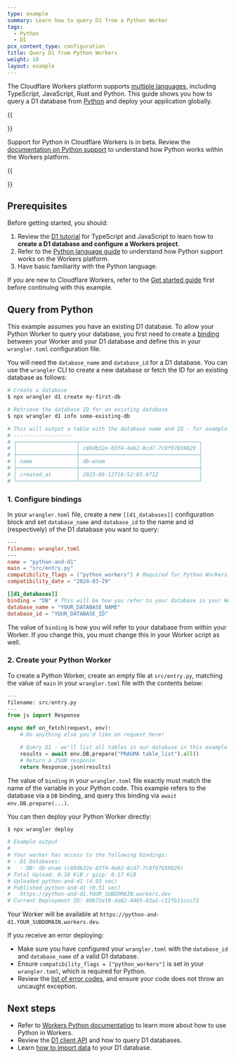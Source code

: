 ```yaml
---
type: example
summary: Learn how to query D1 from a Python Worker
tags:
  - Python
  - D1
pcx_content_type: configuration
title: Query D1 from Python Workers
weight: 10
layout: example
---
```


The Cloudflare Workers platform supports [multiple languages](/workers/languages/), including TypeScript, JavaScript, Rust and Python. This guide shows you how to query a D1 database from [Python](/workers/languages/python/) and deploy your application globally.

{{<Aside type="note">}}

Support for Python in Cloudflare Workers is in beta. Review the [documentation on Python support](/workers/languages/python/) to understand how Python works within the Workers platform.

{{</Aside>}}

## Prerequisites

Before getting started, you should:

1. Review the [D1 tutorial](/d1/get-started/) for TypeScript and JavaScript to learn how to **create a D1 database and configure a Workers project**.
2. Refer to the [Python language guide](/workers/languages/python/) to understand how Python support works on the Workers platform.
3. Have basic familiarity with the Python language.

If you are new to Cloudflare Workers, refer to the [Get started guide](/workers/get-started/guide/) first before continuing with this example.

## Query from Python

This example assumes you have an existing D1 database. To allow your Python Worker to query your database, you first need to create a [binding](/workers/runtime-apis/bindings/) between your Worker and your D1 database and define this in your `wrangler.toml` configuration file.

You will need the `database_name` and `database_id` for a D1 database. You can use the `wrangler` CLI to create a new database or fetch the ID for an existing database as follows:

```sh
# Create a database
$ npx wrangler d1 create my-first-db

# Retrieve the database ID for an existing database
$ npx wrangler d1 info some-existing-db

# This will output a table with the database name and ID - for example:
# -------------------
# ┌───────────────────┬──────────────────────────────────────┐
# │                   │ c89db32e-83f4-4e62-8cd7-7c8f97659029 │
# ├───────────────────┼──────────────────────────────────────┤
# │ name              │ db-enam                              │
# ├───────────────────┼──────────────────────────────────────┤
# │ created_at        │ 2023-06-12T16:52:03.071Z             │
# └───────────────────┴──────────────────────────────────────┘
```

### 1. Configure bindings

In your `wrangler.toml` file, create a new `[[d1_databases]]` configuration block and set `database_name` and `database_id` to the name and id (respectively) of the D1 database you want to query:

```toml
---
filename: wrangler.toml
---
name = "python-and-d1"
main = "src/entry.py"
compatibility_flags = ["python_workers"] # Required for Python Workers
compatibility_date = "2024-03-29"

[[d1_databases]]
binding = "DB" # This will be how you refer to your database in your Worker
database_name = "YOUR_DATABASE_NAME"
database_id = "YOUR_DATABASE_ID"
```

The value of `binding` is how you will refer to your database from within your Worker. If you change this, you must change this in your Worker script as well.

### 2. Create your Python Worker

To create a Python Worker, create an empty file at `src/entry.py`, matching the value of `main` in your `wrangler.toml` file with the contents below:

```python
---
filename: src/entry.py
---
from js import Response

async def on_fetch(request, env):
    # Do anything else you'd like on request here!

    # Query D1 - we'll list all tables in our database in this example
    results = await env.DB.prepare("PRAGMA table_list").all()
    # Return a JSON response
    return Response.json(results)

```

The value of `binding` in your `wrangler.toml` file exactly must match the name of the variable in your Python code. This example refers to the database via a `DB` binding, and query this binding via `await env.DB.prepare(...)`.

You can then deploy your Python Worker directly:

```sh
$ npx wrangler deploy

# Example output
#
# Your worker has access to the following bindings:
# - D1 Databases:
#   - DB: db-enam (c89db32e-83f4-4e62-8cd7-7c8f97659029)
# Total Upload: 0.18 KiB / gzip: 0.17 KiB
# Uploaded python-and-d1 (4.93 sec)
# Published python-and-d1 (0.51 sec)
#   https://python-and-d1.YOUR_SUBDOMAIN.workers.dev
# Current Deployment ID: 80b72e19-da82-4465-83a2-c12fb11ccc72
```

Your Worker will be available at `https://python-and-d1.YOUR_SUBDOMAIN.workers.dev`.

If you receive an error deploying:

* Make sure you have configured your `wrangler.toml` with the `database_id` and `database_name` of a valid D1 database.
* Ensure `compatibility_flags = ["python_workers"]` is set in your `wrangler.toml`, which is required for Python.
* Review the [list of error codes](/workers/observability/errors/), and ensure your code does not throw an uncaught exception.

## Next steps

* Refer to [Workers Python documentation](/workers/languages/python/) to learn more about how to use Python in Workers.
* Review the [D1 client API](/d1/build-with-d1/d1-client-api/) and how to query D1 databases.
* Learn [how to import data](/d1/build-with-d1/import-data/) to your D1 database.
